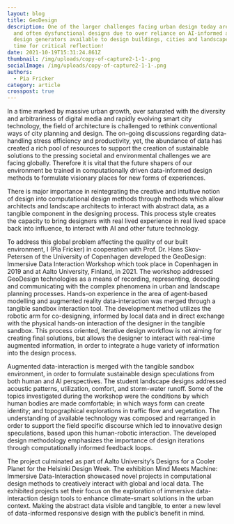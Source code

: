 ```yaml
---
layout: blog
title: GeoDesign
description: One of the larger challenges facing urban design today are generic
  and often dysfunctional designs due to over reliance on AI-informed automated
  design generators available to design buildings, cities and landscapes. It is
  time for critical reflection!
date: 2021-10-19T15:31:24.861Z
thumbnail: /img/uploads/copy-of-capture2-1-1-.png
socialImage: /img/uploads/copy-of-capture2-1-1-.png
authors:
  - Pia Fricker
category: article
crosspost: true
---
```

In a time marked by massive urban growth, over saturated with the diversity and arbitrariness of digital media and rapidly evolving smart city technology, the field of architecture is challenged to rethink conventional ways of city planning and design. The on-going discussions regarding data-handling stress efficiency and productivity, yet, the abundance of data has created a rich pool of resources to support the creation of sustainable solutions to the pressing societal and environmental challenges we are facing globally. Therefore it is vital that the future shapers of our environment be trained in computationally driven data-informed design methods to formulate visionary places for new forms of experiences. 

There is major importance in reintegrating the creative and intuitive notion of design into computational design methods through methods which allow architects and landscape architects to interact with abstract data, as a tangible component in the designing process. This process style creates the capacity to bring designers with real lived experience in real lived space back into influence, to interact with AI and other future technology.    

To address this global problem affecting the quality of our built environment, I (Pia Fricker) in cooperation with Prof. Dr. Hans Skov-Petersen of the University of Copenhagen developed the GeoDesign: Immersive Data Interaction Workshop which took place in Copenhagen in 2019 and at Aalto University, Finland, in 2021. The workshop addressed GeoDesign technologies as a means of recording, representing, decoding and communicating with the complex phenomena in urban and landscape planning processes. Hands-on experience in the area of agent-based modelling and augmented reality data-interaction was merged through a tangible sandbox interaction tool. The development method utilizes the robotic arm for co-designing, informed by local data and in direct exchange with the physical hands-on interaction of the designer in the tangible sandbox. This process oriented, iterative design workflow is not aiming for creating final solutions, but allows the designer to interact with real-time augmented information, in order to integrate a huge variety of information into the design process.

Augmented data-interaction is merged with the tangible sandbox environment, in order to formulate sustainable design speculations from both human and AI perspectives. The student landscape designs addressed acoustic patterns, utilization, comfort, and storm-water runoff. Some of the topics investigated during the workshop were the conditions by which human bodies are made comfortable; in which ways form can create identity; and topographical explorations in traffic flow and vegetation. The understanding of available technology was composed and rearranged in order to support the field specific discourse which led to innovative design speculations, based upon this human-robotic interaction. The developed design methodology emphasizes the importance of design iterations through computationally informed feedback loops. 

The project culminated as part of Aalto University’s Designs for a Cooler Planet for the Helsinki Design Week. The exhibition Mind Meets Machine: Immersive Data-Interaction showcased novel projects in computational design methods to creatively interact with global and local data. The exhibited projects set their focus on the exploration of immersive data-interaction design tools to enhance climate-smart solutions in the urban context. Making the abstract data visible and tangible, to enter a new level of data-informed responsive design with the public’s benefit in mind.